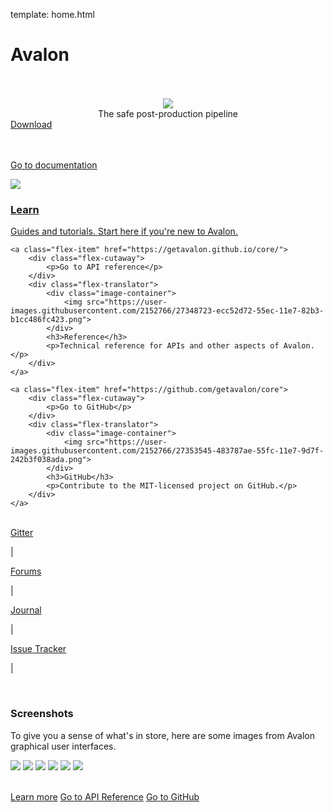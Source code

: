 template: home.html

# Avalon

<br>
<br>

<div style="text-align: center">
	<img src="https://user-images.githubusercontent.com/2152766/27349489-58285f06-55ef-11e7-9229-b89320eae405.png">
	<p style="margin: 0">The safe post-production pipeline</p>
</div>

<div class="desktop">
<a href="guides/#install" class="button blue">Download</a>

<br>
<br>
<br>

<div class="flex-container">
	<a class="flex-item" href="overview/">
		<div class="flex-cutaway">
			<p>Go to documentation</p>
		</div>
		<div class="flex-translator">
			<div class="image-container">
				<img src="https://user-images.githubusercontent.com/2152766/27348772-159b0b4a-55ed-11e7-8e0e-f780fc47d0c8.png">
			</div>
			<h3>Learn</h3>
			<p>Guides and tutorials. Start here if you're new to Avalon.</p>
		</div>
	</a>

	<a class="flex-item" href="https://getavalon.github.io/core/">
		<div class="flex-cutaway">
			<p>Go to API reference</p>
		</div>
		<div class="flex-translator">
			<div class="image-container">
				<img src="https://user-images.githubusercontent.com/2152766/27348723-ecc52d72-55ec-11e7-82b3-b1cc486fc423.png">
			</div>
			<h3>Reference</h3>
			<p>Technical reference for APIs and other aspects of Avalon.</p>
		</div>
	</a>

	<a class="flex-item" href="https://github.com/getavalon/core">
		<div class="flex-cutaway">
			<p>Go to GitHub</p>
		</div>
		<div class="flex-translator">
			<div class="image-container">
				<img src="https://user-images.githubusercontent.com/2152766/27353545-483787ae-55fc-11e7-9d7f-242b3f038ada.png">
			</div>
			<h3>GitHub</h3>
			<p>Contribute to the MIT-licensed project on GitHub.</p>
		</div>
	</a>
</div>

<br>

<div id="home-links">
    <div>
    	<a href="https://gitter.im/getavalon" target="_blank">Gitter</a> <p>|</p>
    	<a href="http://forums.getavalon.io" target="_blank">Forums</a> <p>|</p>
    	<a href="https://mindbender-studio.github.io/journal" target="_blank">Journal</a> <p>|</p>
    	<a href="https://github.com/getavalon/core/issues" target="_blank">Issue Tracker</a> <p>|</p>
    </div>
</div>

<br>

<h3>Screenshots</h3>

<p>To give you a sense of what's in store, here are some images from Avalon graphical user interfaces.</p>

<div class="screenshots">
	<img src=https://user-images.githubusercontent.com/2152766/50041734-7235f300-0051-11e9-9f42-ae43ef479dc9.jpg>
	<img src=https://user-images.githubusercontent.com/2152766/50041735-72ce8980-0051-11e9-86fc-77316eaed453.jpg>
	<img src=https://user-images.githubusercontent.com/2152766/50041736-72ce8980-0051-11e9-808f-d2601d4ddd57.jpg>
	<img src=https://user-images.githubusercontent.com/2152766/50041737-72ce8980-0051-11e9-95e5-f2a8c018359e.jpg>
	<img src=https://user-images.githubusercontent.com/2152766/50041738-72ce8980-0051-11e9-81e0-18659be72af4.jpg>
	<img src=https://user-images.githubusercontent.com/2152766/50041739-72ce8980-0051-11e9-9e66-cadc35531375.jpg>
</div>

<br>

<div class="mobile">

<a href="overview/" class="button blue">Learn more</a>
<a href="https://getavalon.github.io/core/" class="button red">Go to API Reference</a>
<a href="https://github.com/getavalon/core" class="button green">Go to GitHub</a>

</div>

<br>
<br>
<br>
<br>
<br>
<br>
